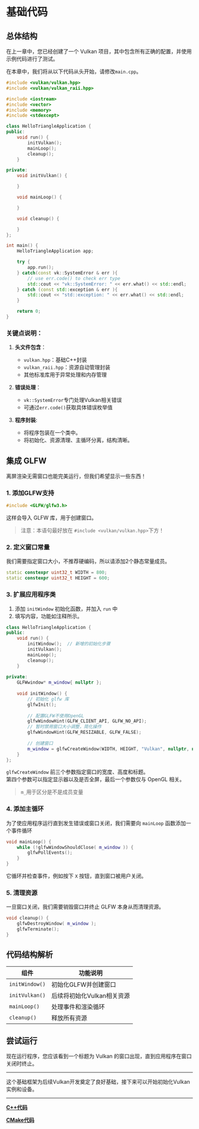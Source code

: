 # 基础代码

## 总体结构
在上一章中，您已经创建了一个 Vulkan 项目，其中包含所有正确的配置，并使用示例代码进行了测试。

在本章中，我们将从以下代码从头开始，请修改`main.cpp`。

```cpp
#include <vulkan/vulkan.hpp>
#include <vulkan/vulkan_raii.hpp>

#include <iostream>
#include <vector>
#include <memory>
#include <stdexcept>

class HelloTriangleApplication {
public:
    void run() {
        initVulkan();
        mainLoop();
        cleanup();
    }

private:
    void initVulkan() {

    }

    void mainLoop() {

    }

    void cleanup() {

    }
};

int main() {
    HelloTriangleApplication app;

    try {
        app.run();
    } catch(const vk::SystemError & err ){
        // use err.code() to check err type
        std::cout << "vk::SystemError: " << err.what() << std::endl;
    } catch (const std::exception & err ){
        std::cout << "std::exception: " << err.what() << std::endl;
    }

    return 0;
}
```

### 关键点说明：
1. **头文件包含**：
    - `vulkan.hpp`：基础C++封装
    - `vulkan_raii.hpp`：资源自动管理封装
    - 其他标准库用于异常处理和内存管理

2. **错误处理**：
    - `vk::SystemError`专门处理Vulkan相关错误
    - 可通过`err.code()`获取具体错误枚举值

3. **程序封装**:
    - 将程序包装在一个类中。
    - 将初始化、资源清理、主循环分离，结构清晰。


## 集成 GLFW
离屏渲染无需窗口也能完美运行，但我们希望显示一些东西！

### 1. 添加GLFW支持
```cpp
#include <GLFW/glfw3.h>
```
这样会导入 GLFW 库，用于创建窗口。

> 注意：本语句最好放在 `#include <vulkan/vulkan.hpp>`下方！

### 2. 定义窗口常量

我们需要指定窗口大小，不推荐硬编码，所以请添加2个静态常量成员。

```cpp
static constexpr uint32_t WIDTH = 800;
static constexpr uint32_t HEIGHT = 600;
```

### 3. 扩展应用程序类

1. 添加 `initWindow` 初始化函数，并加入 `run` 中
2. 填写内容，功能如注释所示。

```cpp
class HelloTriangleApplication {
public:
    void run() {
        initWindow();  // 新增的初始化步骤
        initVulkan();
        mainLoop();
        cleanup();
    }
    
private:
    GLFWwindow* m_window{ nullptr };
    
    void initWindow() {
        // 初始化 glfw 库
        glfwInit();
        
        // 配置GLFW不使用OpenGL
        glfwWindowHint(GLFW_CLIENT_API, GLFW_NO_API);
        // 暂时禁用窗口大小调整，简化操作
        glfwWindowHint(GLFW_RESIZABLE, GLFW_FALSE);
        
        // 创建窗口
        m_window = glfwCreateWindow(WIDTH, HEIGHT, "Vulkan", nullptr, nullptr);
    }
};
```

`glfwCreateWindow` 前三个参数指定窗口的宽度、高度和标题。  
第四个参数可以指定显示器以及是否全屏，最后一个参数仅与 OpenGL 相关。

> `m_`用于区分是不是成员变量

### 4. 添加主循环

为了使应用程序运行直到发生错误或窗口关闭，我们需要向 `mainLoop` 函数添加一个事件循环
```cpp
void mainLoop() {
    while (!glfwWindowShouldClose( m_window )) {
        glfwPollEvents();
    }
}
```
它循环并检查事件，例如按下 `X` 按钮，直到窗口被用户关闭。

### 5. 清理资源
一旦窗口关闭，我们需要销毁窗口并终止 GLFW 本身从而清理资源。

```cpp
void cleanup() {
    glfwDestroyWindow( m_window );
    glfwTerminate();
}
```

## 代码结构解析

| 组件 | 功能说明 |
|------|----------|
| `initWindow()` | 初始化GLFW并创建窗口 |
| `initVulkan()` | 后续将初始化Vulkan相关资源 |
| `mainLoop()` | 处理事件和渲染循环 |
| `cleanup()` | 释放所有资源 |


## 尝试运行

现在运行程序，您应该看到一个标题为 Vulkan 的窗口出现，直到应用程序在窗口关闭时终止。

---

这个基础框架为后续Vulkan开发奠定了良好基础，接下来可以开始初始化Vulkan实例和设备。

---

**[C++代码](../codes/0100_base/main.cpp)**

**[CMake代码](../codes/0100_base/CMakeLists.txt)**

